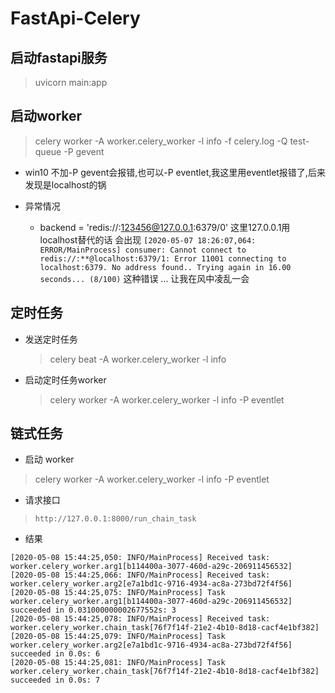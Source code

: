 # FastApi-Celery

## 启动fastapi服务

> uvicorn main:app

## 启动worker

> celery worker -A worker.celery_worker -l info -f celery.log -Q test-queue -P gevent

- win10 不加-P gevent会报错,也可以-P eventlet,我这里用eventlet报错了,后来发现是localhost的锅



- 异常情况

    - backend = 'redis://:123456@127.0.0.1:6379/0' 这里127.0.0.1用localhost替代的话
    会出现
    `[2020-05-07 18:26:07,064: ERROR/MainProcess] consumer: Cannot connect to redis://:**@localhost:6379/1: Error 11001 connecting to localhost:6379. No address found..
    Trying again in 16.00 seconds... (8/100)`
    这种错误 ... 
    让我在风中凌乱一会

## 定时任务

- 发送定时任务
   
  > celery beat -A worker.celery_worker -l info

- 启动定时任务worker

    > celery worker -A worker.celery_worker -l info -P eventlet

## 链式任务

- 启动 worker

 > celery worker -A worker.celery_worker -l info -P eventlet

- 请求接口

 > `http://127.0.0.1:8000/run_chain_task`

- 结果

```shell script
[2020-05-08 15:44:25,050: INFO/MainProcess] Received task: worker.celery_worker.arg1[b114400a-3077-460d-a29c-206911456532]
[2020-05-08 15:44:25,066: INFO/MainProcess] Received task: worker.celery_worker.arg2[e7a1bd1c-9716-4934-ac8a-273bd72f4f56]
[2020-05-08 15:44:25,075: INFO/MainProcess] Task worker.celery_worker.arg1[b114400a-3077-460d-a29c-206911456532] succeeded in 0.031000000002677552s: 3
[2020-05-08 15:44:25,078: INFO/MainProcess] Received task: worker.celery_worker.chain_task[76f7f14f-21e2-4b10-8d18-cacf4e1bf382]
[2020-05-08 15:44:25,079: INFO/MainProcess] Task worker.celery_worker.arg2[e7a1bd1c-9716-4934-ac8a-273bd72f4f56] succeeded in 0.0s: 6
[2020-05-08 15:44:25,081: INFO/MainProcess] Task worker.celery_worker.chain_task[76f7f14f-21e2-4b10-8d18-cacf4e1bf382] succeeded in 0.0s: 7

```

